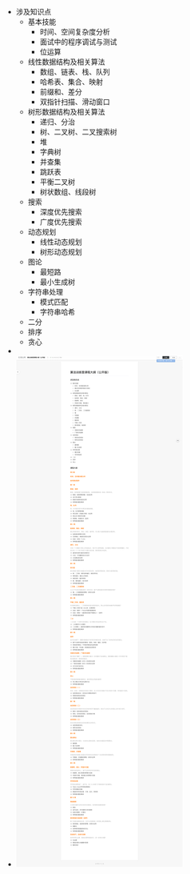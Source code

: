 - 涉及知识点
	- 基本技能
		- 时间、空间复杂度分析
		- 面试中的程序调试与测试
		- 位运算
	- 线性数据结构及相关算法
		- 数组、链表、栈、队列
		- 哈希表、集合、映射
		- 前缀和、差分
		- 双指针扫描、滑动窗口
	- 树形数据结构及相关算法
		- 递归、分治
		- 树、二叉树、二叉搜索树
		- 堆
		- 字典树
		- 并查集
		- 跳跃表
		- 平衡二叉树
		- 树状数组、线段树
	- 搜索
		- 深度优先搜索
		- 广度优先搜索
	- 动态规划
		- 线性动态规划
		- 树形动态规划
	- 图论
		- 最短路
		- 最小生成树
	- 字符串处理
		- 模式匹配
		- 字符串哈希
	- 二分
	- 排序
	- 贪心
-
- ![screencapture-shimo-im-docs-OiINSEbfENQOTCow-read-2023-08-09-15_52_28.png](../assets/screencapture-shimo-im-docs-OiINSEbfENQOTCow-read-2023-08-09-15_52_28_1691567567430_0.png)